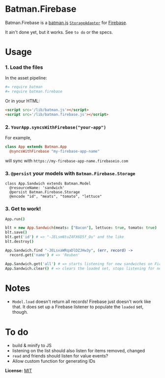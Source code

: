 # Batman.Firebase

Batman.Firebase is a [batman.js](http://batmanjs.org/) [`StorageAdapter`](http://batmanjs.org/docs/api/batman.storageadapter.html) for [Firebase](https://www.firebase.com/).

It ain't done yet, but it works. See `to do` or the specs.

# Usage


### 1. Load the files

  In the asset pipeline:
  
  ```coffeescript
  #= require batman
  #= require batman.firebase
  ```
  
  Or in your HTML:
  
  ```html
  <script src='/lib/batman.js'></script>
  <script src='/lib/batman.firebase.js'></script>
  ```

### 2. `YourApp.syncsWithFirebase("your-app")`

  For example,
  
  ```coffeescript
  class App extends Batman.App
    @syncsWithFirebase "my-firebase-app-name"
  ```
  
  will sync with `https://my-firebase-app-name.firebaseio.com`

### 3. `@persist` your models with `Batman.Firebase.Storage`
  
  ```
  class App.Sandwich extends Batman.Model
    @resourceName: 'sandwich'
    @persist Batman.Firebase.Storage
    @encode "id", "meats", "tomato", "lettuce"
  ```

### 3. Get to work!

  ```coffeescript
  App.run()
  
  blt = new App.Sandwich(meats: ["Bacon"], lettuce: true, tomato: true)
  blt.save()
  blt.get('id') # => "-JELsmNtuZ4FX6D5f_Ou" and the like
  blt.destroy()
  
  App.Sandwich.find "-JELsxaWRqaDlDZJHw3y", (err, record) ->
    record.get('name') # => 'Reuben'
  
  App.Sandwich.get('all') # => starts listening for new sandwiches on Firebase, adds them to `Sandwich.loaded`
  App.Sandwich.clear() # => clears the loaded set, stops listening for new sandwiches
  ```

# Notes

- `Model.load` doesn't return all records! Firebase just doesn't work like that. It does set up a Firebase listener to populate the `loaded` set, though.

# To do

- build & minify to JS
- listening on the list should also listen for items removed, changed
- `read` and friends should listen for value events?
- Allow custom function for generating IDs


__License:__ [MIT](http://opensource.org/licenses/MIT)
